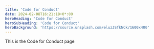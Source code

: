 ```yaml
---
title: 'Code for Conduct'
date: 2024-02-08T16:21:18+0*:00
heroHeading: 'Code for Conduct'
heroSubHeading: 'Code for Conduct'
heroBackground: 'https://source.unsplash.com/eluzJSfkNCk/1600x400'
---
```

 This is the Code for Conduct page
